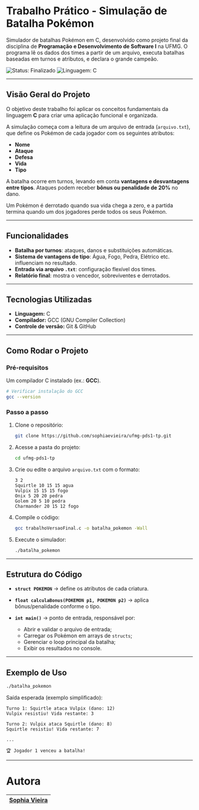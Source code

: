 <h1> Trabalho Prático - Simulação de Batalha Pokémon </h1>

<p>
  Simulador de batalhas Pokémon em C, desenvolvido como projeto final da disciplina de <strong>Programação e Desenvolvimento de Software I</strong> na UFMG.  
  O programa lê os dados dos times a partir de um arquivo, executa batalhas baseadas em turnos e atributos, e declara o grande campeão.
</p>

<p>
  <img src="https://img.shields.io/badge/STATUS-Finalizado-green" alt="Status: Finalizado"/>
  <img src="https://img.shields.io/badge/Linguagem-C-blue" alt="Linguagem: C"/>
</p>

---

## Visão Geral do Projeto

O objetivo deste trabalho foi aplicar os conceitos fundamentais da linguagem **C** para criar uma aplicação funcional e organizada.  

A simulação começa com a leitura de um arquivo de entrada (`arquivo.txt`), que define os Pokémon de cada jogador com os seguintes atributos:

- **Nome**  
- **Ataque**  
- **Defesa**  
- **Vida**  
- **Tipo**

A batalha ocorre em turnos, levando em conta **vantagens e desvantagens entre tipos**. Ataques podem receber **bônus ou penalidade de 20%** no dano.  

Um Pokémon é derrotado quando sua vida chega a zero, e a partida termina quando um dos jogadores perde todos os seus Pokémon.

---

## Funcionalidades

- **Batalha por turnos**: ataques, danos e substituições automáticas.  
- **Sistema de vantagens de tipo**: Água, Fogo, Pedra, Elétrico etc. influenciam no resultado.  
- **Entrada via arquivo `.txt`**: configuração flexível dos times.  
- **Relatório final**: mostra o vencedor, sobreviventes e derrotados.  

---

## Tecnologias Utilizadas

- **Linguagem:** C  
- **Compilador:** GCC (GNU Compiler Collection)  
- **Controle de versão:** Git & GitHub  

---

## Como Rodar o Projeto

### Pré-requisitos

Um compilador C instalado (ex.: **GCC**).

```bash
# Verificar instalação do GCC
gcc --version
````

### Passo a passo

1. Clone o repositório:

   ```bash
   git clone https://github.com/sophiaevieira/ufmg-pds1-tp.git
   ```

2. Acesse a pasta do projeto:

   ```bash
   cd ufmg-pds1-tp
   ```

3. Crie ou edite o arquivo `arquivo.txt` com o formato:

   ```
   3 2
   Squirtle 10 15 15 agua
   Vulpix 15 15 15 fogo
   Onix 5 20 20 pedra
   Golem 20 5 10 pedra
   Charmander 20 15 12 fogo
   ```

4. Compile o código:

   ```bash
   gcc trabalhoVersaoFinal.c -o batalha_pokemon -Wall
   ```

5. Execute o simulador:

   ```bash
   ./batalha_pokemon
   ```

---

## Estrutura do Código

* **`struct POKEMON`** → define os atributos de cada criatura.
* **`float calculaBonus(POKEMON p1, POKEMON p2)`** → aplica bônus/penalidade conforme o tipo.
* **`int main()`** → ponto de entrada, responsável por:

  * Abrir e validar o arquivo de entrada;
  * Carregar os Pokémon em arrays de `structs`;
  * Gerenciar o loop principal da batalha;
  * Exibir os resultados no console.

---

## Exemplo de Uso

```bash
./batalha_pokemon
```

Saída esperada (exemplo simplificado):

```
Turno 1: Squirtle ataca Vulpix (dano: 12)
Vulpix resistiu! Vida restante: 3

Turno 2: Vulpix ataca Squirtle (dano: 8)
Squirtle resistiu! Vida restante: 7

...

🏆 Jogador 1 venceu a batalha!
```

---

# Autora

| [Sophia Vieira](https://github.com) |
| :--------------------------------------------------------------------------------------------------------------------------------: |
